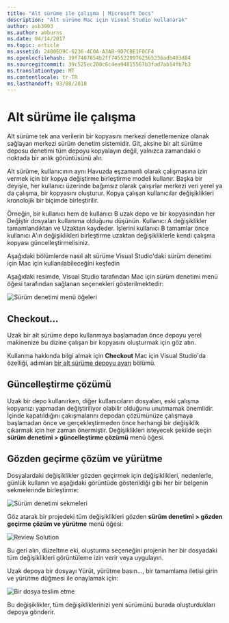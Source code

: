 ```yaml
---
title: "Alt sürüme ile çalışma | Microsoft Docs"
description: "Alt sürüme Mac için Visual Studio kullanarak"
author: asb3993
ms.author: amburns
ms.date: 04/14/2017
ms.topic: article
ms.assetid: 2400ED9C-6236-4C0A-A3AB-9D7CBE1F0CF4
ms.openlocfilehash: 39f7407854b2ff74552209762565236adb403d84
ms.sourcegitcommit: 39c525ec200c6c4ea94815567b3fad7ab14fb7b3
ms.translationtype: MT
ms.contentlocale: tr-TR
ms.lasthandoff: 03/08/2018
---
```

# <a name="working-with-subversion"></a>Alt sürüme ile çalışma

Alt sürüme tek ana verilerin bir kopyasını merkezi denetlemenize olanak sağlayan merkezi sürüm denetim sistemidir. Git, aksine bir alt sürüme deposu denetimi tüm depoyu kopyalayın değil, yalnızca zamandaki o noktada bir anlık görüntüsünü alır.

Alt sürüme, kullanıcının aynı Havuzda eşzamanlı olarak çalışmasına izin vermek için bir kopya değiştirme birleştirme modeli kullanır. Başka bir deyişle, her kullanıcı üzerinde bağımsız olarak çalışırlar merkezi veri yerel ya da çalışma, bir kopyasını oluşturur. Kopya çalışan kullanıcılar değişiklikleri kronolojik bir biçimde birleştirilir.

Örneğin, bir kullanıcı hem de kullanıcı B uzak depo ve bir kopyasından her Değiştir dosyaları kullanıma olduğunu düşünün. Kullanıcı A değişiklikler tamamlandıktan ve Uzaktan kaydeder. İşlerini kullanıcı B tamamlar önce kullanıcı A'ın değişiklikleri birleştirme uzaktan değişikliklerle kendi çalışma kopyası güncelleştirmelisiniz.

Aşağıdaki bölümlerde nasıl alt sürüme Visual Studio'daki sürüm denetimi için Mac için kullanılabileceğini keşfedin

Aşağıdaki resimde, Visual Studio tarafından Mac için sürüm denetimi menü öğesi tarafından sağlanan seçenekleri gösterilmektedir:

![Sürüm denetimi menü öğeleri](media/version-control-svnVersionControlMenu.png)

## <a name="checkout"></a>Checkout...

Uzak bir alt sürüme depo kullanmaya başlamadan önce depoyu yerel makinenize bu dizine çalışan bir kopyasını oluşturmak için göz atın.

Kullanma hakkında bilgi almak için **Checkout** Mac için Visual Studio'da özelliği, adımları [bir alt sürüme depoyu ayarı](~/set-up-subversion-repository.md) bölümü.

## <a name="update-solution"></a>Güncelleştirme çözümü

Uzak bir depo kullanırken, diğer kullanıcıların dosyaları, eski çalışma kopyanızı yapmadan değiştiriliyor olabilir olduğunu unutmamak önemlidir. İçinde kapatıldığını çakışmalarını depodan çözümünüze çalışmaya başlamadan önce ve gerçekleştirmeden önce herhangi bir değişiklik çıkarmak için her zaman önermiştir. Değişiklikleri isteyecek şekilde seçin **sürüm denetimi > güncelleştirme çözümü** menü öğesi.

## <a name="review-solution-and-commit"></a>Gözden geçirme çözüm ve yürütme

Dosyalardaki değişiklikler gözden geçirmek için değişiklikleri, nedenlerle, günlük kullanın ve aşağıdaki görüntüde gösterildiği gibi her bir belgenin sekmelerinde birleştirme:

![Sürüm denetimi sekmeleri](media/version-control-vcTabs.png)

Göz atarak bir projedeki tüm değişiklikleri gözden **sürüm denetimi > gözden geçirme çözüm ve yürütme** menü öğesi:

![Review Solution](media/version-control-vcStatus.png)

Bu geri alın, düzeltme eki, oluşturma seçeneğini projenin her bir dosyadaki tüm değişiklikleri görüntüleme izin verir veya uygulayın.

Uzak depoya bir dosyayı Yürüt, yürütme basın..., bir tamamlama iletisi girin ve yürütme düğmesi ile onaylamak için:


![Bir dosya teslim etme](media/version-control-svnCommit.png)

Bu değişiklikler, tüm değişikliklerinizi yeni sürümünü burada oluşturdukları depoya gönderir.
